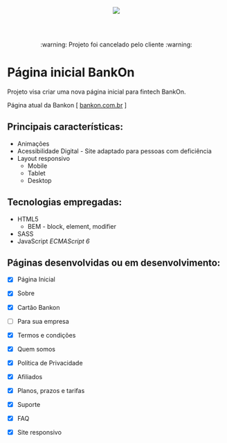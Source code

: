 <p align="center"><img display="block" src="https://i.ibb.co/TmgfPh4/v09-banco-Online-horizontal-shadow.png"></p>


<br>
<br>

<p align="center">:warning: Projeto foi cancelado pelo cliente :warning:</p>

# Página inicial BankOn

Projeto visa criar uma nova página inicial para fintech BankOn.

Página atual da Bankon [ <a href="www.bankon.com.br" target="_blank">bankon.com.br</a> ]


## Principais características:
* Animações
* Acessibilidade Digital -  Site adaptado para pessoas com deficiência
* Layout responsivo
  * Mobile
  * Tablet
  * Desktop

## Tecnologias empregadas:
* HTML5
  * BEM - block, element, modifier
* SASS
* JavaScript *ECMAScript 6*


## Páginas desenvolvidas ou em  desenvolvimento:
- [x] Página Inicial
- [x] Sobre
- [X] Cartão Bankon
- [ ] Para sua empresa
- [X] Termos e condições
- [x] Quem somos
- [X] Política de Privacidade
- [x] Afiliados
- [x] Planos, prazos e tarifas
- [x] Suporte
- [x] FAQ
- [X] Site responsivo

